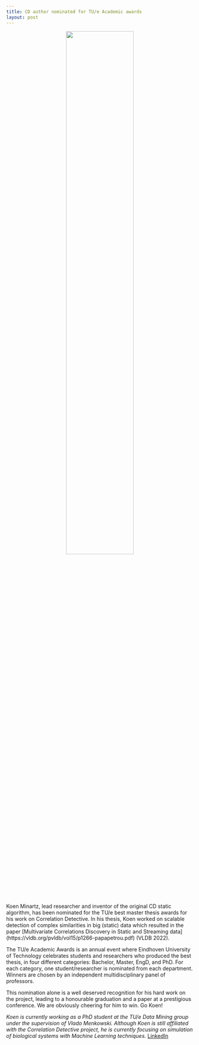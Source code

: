 ```yaml
---
title: CD author nominated for TU/e Academic awards
layout: post
---
```

<div width="60%" style="text-align:center">
<img src="https://user-images.githubusercontent.com/100126005/193545250-b6880726-9098-4070-8d99-7171753f81c8.png" width="60%">
</div>
Koen Minartz, lead researcher and inventor of the original CD static algorithm, has been nominated for the TU/e best master thesis awards for his work on Correlation Detective. In his thesis, Koen worked on scalable detection of complex similarities in big (static) data which resulted in the paper [Multivariate Correlations Discovery in Static and Streaming data](https://vldb.org/pvldb/vol15/p1266-papapetrou.pdf) (VLDB 2022).

<!-- more -->

The TU/e Academic Awards is an annual event where Eindhoven University of Technology celebrates students and researchers who produced the best thesis, in four different categories: Bachelor, Master, EngD, and PhD. For each category, one student/researcher is nominated from each department. Winners are chosen by an independent multidisciplinary panel of professors. 

This nomination alone is a well deserved recognition for his hard work on the project, leading to a honourable graduation and a paper at a prestigious conference.
We are obviously cheering for him to win. 
Go Koen!

*Koen is currently working as a PhD student at the TU/e Data Mining group under the supervision of Vlado Menkowski.*
*Although Koen is still affiliated with the Correlation Detective project, he is currently focusing on simulation of biological systems with Machine Learning techniques.*
[LinkedIn](https://www.linkedin.com/in/koen-minartz/)